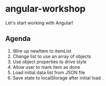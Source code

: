 angular-workshop
================

Let's start working with Angular!

## Agenda
1. Wire up newItem to itemList
2. Change list to use an array of objects
3. Use object properties to drive style
4. Allow user to mark item as done
5. Load initial data list from JSON file
6. Save state to localStorage after initial load